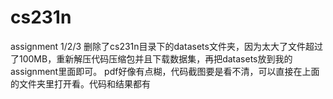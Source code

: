 # cs231n
assignment 1/2/3
删除了cs231n目录下的datasets文件夹，因为太大了文件超过了100MB，重新解压代码压缩包并且下载数据集，再把datasets放到我的assignment里面即可。
pdf好像有点糊，代码截图要是看不清，可以直接在上面的文件夹里打开看。代码和结果都有
